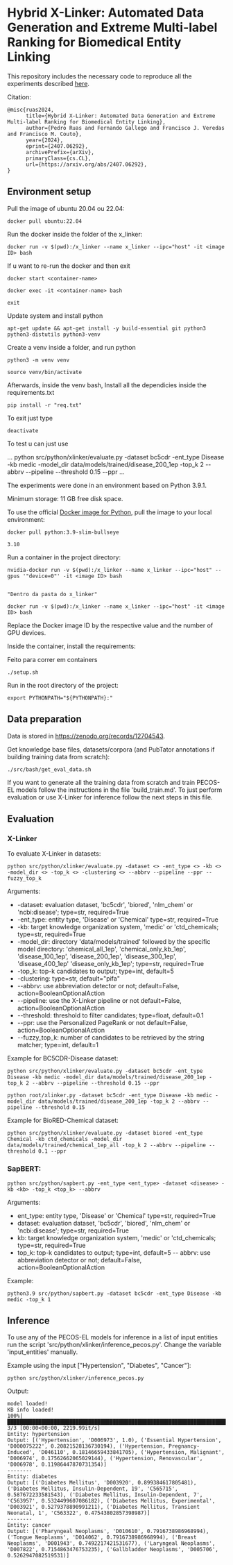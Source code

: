 # Hybrid X-Linker: Automated Data Generation and Extreme Multi-label Ranking for Biomedical Entity Linking


This repository includes the necessary code to reproduce all the experiments described [here](https://arxiv.org/abs/2407.06292).

Citation:

```
@misc{ruas2024,
      title={Hybrid X-Linker: Automated Data Generation and Extreme Multi-label Ranking for Biomedical Entity Linking}, 
      author={Pedro Ruas and Fernando Gallego and Francisco J. Veredas and Francisco M. Couto},
      year={2024},
      eprint={2407.06292},
      archivePrefix={arXiv},
      primaryClass={cs.CL},
      url={https://arxiv.org/abs/2407.06292}, 
}
```


## Environment setup

Pull the image of ubuntu 20.04 ou 22.04:

```
docker pull ubuntu:22.04
```

Run the docker inside the folder of the x_linker:

```
docker run -v $(pwd):/x_linker --name x_linker --ipc="host" -it <image ID> bash
```

If u want to re-run the docker and then exit

```
docker start <container-name>

docker exec -it <container-name> bash

exit
```

Update system and install python 

```
apt-get update && apt-get install -y build-essential git python3 python3-distutils python3-venv
```

Create a venv inside a folder, and run python

```
python3 -m venv venv

source venv/bin/activate
```

Afterwards, inside the venv bash, Install all the dependicies inside the requirements.txt

```
pip install -r "req.txt"
```

To exit just type

```
deactivate
```

To test u can just use 

...
python src/python/xlinker/evaluate.py -dataset bc5cdr -ent_type Disease -kb medic -model_dir data/models/trained/disease_200_1ep -top_k 2 --abbrv --pipeline --threshold 0.15 --ppr
...

The experiments were done in an environment based on Python 3.9.1.

Minimum storage: 11 GB free disk space.

To use the official [Docker image for Python](https://hub.docker.com/layers/library/python/3.9-slim-bullseye/images/sha256-d4ea18d0da466f8e47eb9ead289da29c0ea87573370d7818e1669e9fa1f19377?context=explore), pull the image to your local environment:

```
docker pull python:3.9-slim-bullseye

3.10
```

Run a container in the project directory:

```
nvidia-docker run -v $(pwd):/x_linker --name x_linker --ipc="host" --gpus '"device=0"' -it <image ID> bash


"Dentro da pasta do x_linker" 

docker run -v $(pwd):/x_linker --name x_linker --ipc="host" -it <image ID> bash
```

Replace the Docker image ID by the respective value and the number of GPU devices.


Inside the container, install the requirements:


Feito para correr em containers 
```
./setup.sh
```

Run in the root directory of the project:

```
export PYTHONPATH="${PYTHONPATH}:"
```

## Data preparation

Data is stored in https://zenodo.org/records/12704543.

Get knowledge base files, datasets/corpora (and PubTator annotations if building training data from scratch):

```
./src/bash/get_eval_data.sh
```

If you want to generate all the training data from scratch and train PECOS-EL models follow the instructions in the file 'build_train.md'. To just perform evaluation or use X-Linker for inference follow the next steps in this file.


## Evaluation
 
### X-Linker

To evaluate X-Linker in datasets:

```
python src/python/xlinker/evaluate.py -dataset <> -ent_type <> -kb <> -model_dir <> -top_k <> -clustering <> --abbrv --pipeline --ppr --fuzzy_top_k
```

Arguments:
* -dataset: evaluation dataset, 'bc5cdr', 'biored', 'nlm_chem' or 'ncbi:disease'; type=str, required=True
* -ent_type: entity type, 'Disease' or 'Chemical' type=str, required=True
* -kb: target knowledge organization system, 'medic' or 'ctd_chemicals; type=str, required=True
* -model_dir: directory 'data/models/trained' followed by the specific model directory: 'chemical_all_1ep', 'chemical_only_kb_1ep', 'disease_100_1ep', 'disease_200_1ep', 'disease_300_1ep', 'disease_400_1ep' 'disease_only_kb_1ep'; type=str, required=True
* -top_k: top-k candidates to output; type=int, default=5
* -clustering: type=str, default="pifa"
* --abbrv: use abbreviation detector or not; default=False, action=BooleanOptionalAction
* --pipeline: use the X-Linker pipeline or not default=False, action=BooleanOptionalAction
* --threshold: threshold to filter candidates; type=float, default=0.1
* --ppr: use the Personalized PageRank or not default=False, action=BooleanOptionalAction
* --fuzzy_top_k: number of candidates to be retrieved by the string matcher; type=int, default=1


Example for BC5CDR-Disease dataset:

```
python src/python/xlinker/evaluate.py -dataset bc5cdr -ent_type Disease -kb medic -model_dir data/models/trained/disease_200_1ep -top_k 2 --abbrv --pipeline --threshold 0.15 --ppr

python root/xlinker.py -dataset bc5cdr -ent_type Disease -kb medic -model_dir data/models/trained/disease_200_1ep -top_k 2 --abbrv --pipeline --threshold 0.15 
```


Example for BioRED-Chemical dataset:

```
python src/python/xlinker/evaluate.py -dataset biored -ent_type Chemical -kb ctd_chemicals -model_dir data/models/trained/chemical_1ep_all -top_k 2 --abbrv --pipeline --threshold 0.1 --ppr
```


### SapBERT:

```
python src/python/sapbert.py -ent_type <ent_type> -dataset <disease> -kb <kb> -top_k <top_k> --abbrv
```

Arguments:
- ent_type: entity type, 'Disease' or 'Chemical' type=str, required=True
- dataset: evaluation dataset, 'bc5cdr', 'biored', 'nlm_chem' or 'ncbi:disease'; type=str, required=True
- kb: target knowledge organization system, 'medic' or 'ctd_chemicals; type=str, required=True
- top_k: top-k candidates to output; type=int, default=5
-- abbrv: use abbreviation detector or not; default=False, action=BooleanOptionalAction


Example:

```
python3.9 src/python/sapbert.py -dataset bc5cdr -ent_type Disease -kb medic -top_k 1
```

## Inference
To use any of the PECOS-EL models for inference in a list of input entities run the script 'src/python/xlinker/inference_pecos.py'. Change the variable 'input_entities' manually. 

Example using the input ["Hypertension", "Diabetes", "Cancer"]:

```
python src/python/xlinker/inference_pecos.py
```

Output:

```
model loaded!
KB info loaded!
100%|████████████████████████████████████████████████████████████████████████████████████████████████████████████████████████████| 3/3 [00:00<00:00, 2219.99it/s]
Entity: hypertension
Output: [('Hypertension', 'D006973', 1.0), ('Essential Hypertension', 'D000075222', 0.20821528136730194), ('Hypertension, Pregnancy-Induced', 'D046110', 0.18146659433841705), ('Hypertension, Malignant', 'D006974', 0.17562662065029144), ('Hypertension, Renovascular', 'D006978', 0.11986447870731354)]
--------
Entity: diabetes
Output: [('Diabetes Mellitus', 'D003920', 0.899384617805481), ('Diabetes Mellitus, Insulin-Dependent, 19', 'C565715', 0.587672233581543), ('Diabetes Mellitus, Insulin-Dependent, 7', 'C563957', 0.5324499607086182), ('Diabetes Mellitus, Experimental', 'D003921', 0.5279378890991211), ('Diabetes Mellitus, Transient Neonatal, 1', 'C563322', 0.47543802857398987)]
--------
Entity: cancer
Output: [('Pharyngeal Neoplasms', 'D010610', 0.7916738986968994), ('Tongue Neoplasms', 'D014062', 0.7916738986968994), ('Breast Neoplasms', 'D001943', 0.7492217421531677), ('Laryngeal Neoplasms', 'D007822', 0.7154863476753235), ('Gallbladder Neoplasms', 'D005706', 0.5262947082519531)]

```